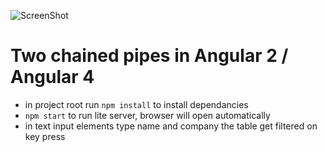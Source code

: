 ![ScreenShot](http://nikolabodr.com/images/two-pipes.gif)
# Two chained pipes in Angular 2 / Angular 4
  - in project root run `npm install` to install dependancies
  - `npm start` to run lite server, browser will open automatically
  - in text input elements type name and company the table get filtered on key press